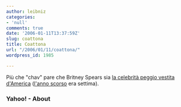 ```yaml
---
author: leibniz
categories:
- 'null'
comments: true
date: '2006-01-11T13:37:59Z'
slug: coattona
title: Coattona
url: "/2006/01/11/coattona/"
wordpress_id: 1985

---
```

Più che "chav" pare che Britney Spears sia [la celebrità peggio vestita d'America](http://news.yahoo.com/s/nm/20060111/od_uk_nm/oukoe_uk_life_worstdressed) ([l'anno scorso](http://fashion.about.com/od/bestworstdressedlists/a/blackwell04.htm) era settima).


### Yahoo! - About
